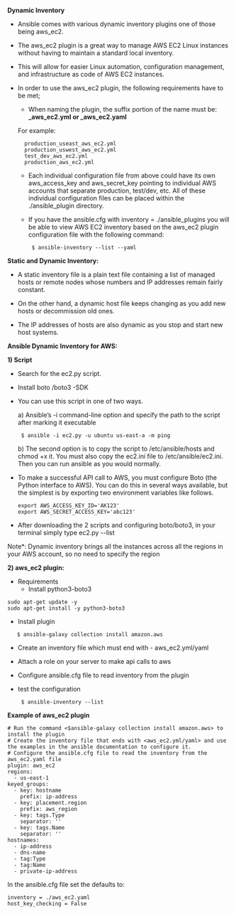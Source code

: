 **Dynamic Inventory**

- Ansible comes with various dynamic inventory plugins one of those being aws_ec2. 
- The aws_ec2 plugin is a great way to manage AWS EC2 Linux instances without having to maintain a standard local inventory. 
- This will allow for easier Linux automation, configuration management, and infrastructure as code of AWS EC2 instances.
- In order to use the aws_ec2 plugin, the following requirements have to be met;

     - When naming the plugin, the suffix portion of the name must be:
          **_aws_ec2.yml or _aws_ec2.yaml**

   For example:

        production_useast_aws_ec2.yml
        production_uswest_aws_ec2.yml
        test_dev_aws_ec2.yml
        production_aws_ec2.yml

    - Each individual configuration file from above could have its own aws_access_key and aws_secret_key pointing to individual AWS accounts that separate production, test/dev, etc. All of these individual configuration files can be placed within the ./ansible_plugin directory.

    - If you have the ansible.cfg with inventory = ./ansible_plugins you will be able to view AWS EC2 inventory based on the aws_ec2 plugin configuration file with the following command:

           $ ansible-inventory --list --yaml

**Static and Dynamic Inventory:**

- A static inventory file is a plain text file containing a list of managed hosts or remote nodes whose numbers and IP addresses remain fairly constant.

- On the other hand, a dynamic host file keeps changing as you add new hosts or decommission old ones.
- The IP addresses of hosts are also dynamic as you stop and start new host systems.

**Ansible Dynamic Inventory for AWS:**

**1) Script**
 
- Search for the ec2.py script.

 - Install boto /boto3 -SDK

- You can use this script in one of two ways.

  a) Ansible’s -i command-line option and specify the path to the script after marking it executable

       $ ansible -i ec2.py -u ubuntu us-east-a -m ping

  b) The second option is to copy the script to /etc/ansible/hosts and chmod +x it. You must also copy the ec2.ini file to /etc/ansible/ec2.ini.
  Then you can run ansible as you would normally.

- To make a successful API call to AWS, you must configure Boto (the Python interface to AWS). You can do this in several ways available,
 but the simplest is by exporting two environment variables like follows.

      export AWS_ACCESS_KEY_ID='AK123'
      export AWS_SECRET_ACCESS_KEY='abc123'


- After downloading the 2 scripts and configuring boto/boto3, in your terminal simply type ec2.py --list

 Note*: Dynamic inventory brings all the instances across all the regions in your AWS account, so no need to specify the region

**2) aws_ec2 plugin:**

- Requirements
    - Install python3-boto3
```
sudo apt-get update -y
sudo apt-get install -y python3-boto3
```

- Install plugin
```
   $ ansible-galaxy collection install amazon.aws
```

- Create an inventory file which must end with   - aws_ec2.yml/yaml
- Attach a role on your server to make api calls to aws
- Configure ansible.cfg file to read inventory from the plugin
- test the configuration

       $ ansible-inventory --list

**Example of aws_ec2 plugin**
```
# Run the command <$ansible-galaxy collection install amazon.aws> to install the plugin
# Create the inventory file that ends with <aws_ec2.yml/yaml> and use the examples in the ansible documentation to configure it.
# Configure the ansible.cfg file to read the inventory from the aws_ec2.yaml file
plugin: aws_ec2
regions:
  - us-east-1
keyed_groups:
  - key: hostname
    prefix: ip-address
  - key: placement.region
    prefix: aws_region
  - key: tags.Type
    separator: ''
  - key: tags.Name
    separator: ''
hostnames:
  - ip-address
  - dns-name
  - tag:Type
  - tag:Name
  - private-ip-address
```

In the ansible.cfg file set the defaults to:
```
inventory = ./aws_ec2.yaml
host_key_checking = False
```